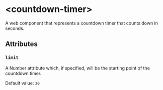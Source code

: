 # &lt;countdown-timer&gt;

A web component that represents a countdown timer that counts down in seconds.

## Attributes

### `limit`

A Number attribute which, if specified, will be the starting point of the countdown timer.

Default value: `20`